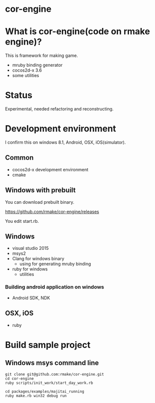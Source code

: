 cor-engine
==========

# What is cor-engine(code on rmake engine)?

This is framework for making game.

- mruby binding generator
- cocos2d-x 3.6
- some utilities

# Status

Experimental, needed refactoring and reconstructing.

# Development environment

I confirm this on windows 8.1, Android, OSX, iOS(simulator).

## Common

- cocos2d-x development environment
- cmake

## Windows with prebuilt

You can download prebuilt binary.

https://github.com/rmake/cor-engine/releases

You edit start.rb.

## Windows

- visual studio 2015
- msys2
- Clang for windows binary
   - using for generating mruby binding
- ruby for windows
   - utilities

### Building android application on windows

- Android SDK, NDK

## OSX, iOS

- ruby


# Build sample project

## Windows msys command line

```
git clone git@github.com:rmake/cor-engine.git
cd cor-engine
ruby scripts/init_work/start_day_work.rb

cd packages/examples/majitai_running
ruby make.rb win32 debug run

```




